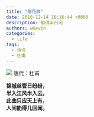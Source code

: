 ```yaml
---
title: "赠花卿"
date: 2018-12-14 10:16:44 +0800
description: 偷得半日闲
authors: wKevin
categories:
  - life
tags:
  - 诗词
  - 杜甫
---
```


![](https://images.unsplash.com/photo-1523540451401-62a9b7d94b02?ixlib=rb-1.2.1&ixid=eyJhcHBfaWQiOjEyMDd9&auto=format&fit=crop&w=1951&q=80)
唐代：杜甫

**锦城丝管日纷纷，**  
**半入江风半入云。**  
**此曲只应天上有，**  
**人间能得几回闻。**
